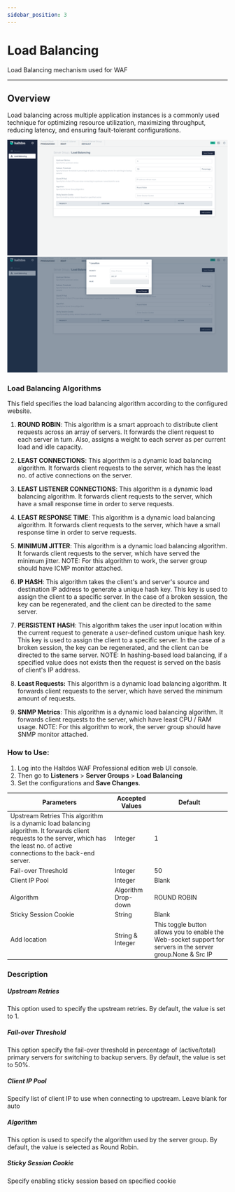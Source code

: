 ```yaml
---
sidebar_position: 3
---
```


# Load Balancing  

Load Balancing mechanism used for WAF

---

## Overview 

Load balancing across multiple application instances is a commonly used technique for optimizing resource utilization, maximizing throughput, reducing latency, and ensuring fault-tolerant configurations.

![loadbalancing](/img/pro-waf/docs/load_balancing1.png)
![loadbalancing](/img/pro-waf/docs/load_balancing2.png)

### Load Balancing Algorithms
This field specifies the load balancing algorithm according to the configured website.

1. **ROUND ROBIN**: 
This algorithm is a smart approach to distribute client requests across an array of servers. It forwards the client request to each server in turn. Also, assigns a weight to each server as per current load and idle capacity.

2. **LEAST CONNECTIONS**: This algorithm is a dynamic load balancing algorithm. It forwards client requests to the server, which has the least no. of active connections on the server.

3. **LEAST LISTENER CONNECTIONS**:
 This algorithm is a dynamic load balancing algorithm. It forwards client requests to the server, which have a small response time in order to serve requests.

4. **LEAST RESPONSE TIME**: This algorithm is a dynamic load balancing algorithm. It forwards client requests to the server, which have a small response time in order to serve requests.

5. **MINIMUM JITTER**: This algorithm is a dynamic load balancing algorithm. It forwards client requests to the server, which have served the minimum jitter. NOTE: For this algorithm to work, the server group should have ICMP monitor attached.

6. **IP HASH**: This algorithm takes the client's and server's source and destination IP address to generate a unique hash key. This key is used to assign the client to a specific server. In the case of a broken session, the key can be regenerated, and the client can be directed to the same server. 

7. **PERSISTENT HASH**: This algorithm takes the user input location within the current request to generate a user-defined custom unique hash key. This key is used to assign the client to a specific server. In the case of a broken session, the key can be regenerated, and the client can be directed to the same server. NOTE: In hashing-based load balancing,  if a specified value does not exists then the request is served on the basis of client's IP address.

8. **Least Requests:**
This algorithm is a dynamic load balancing algorithm. It forwards client requests to the server, which have served the minimum amount of requests.

9. **SNMP Metrics**: This algorithm is a dynamic load balancing algorithm. It forwards client requests to the server, which have least CPU / RAM usage. NOTE: For this algorithm to work, the server group should have SNMP monitor attached.    



### How to Use:
1. Log into the Haltdos WAF Professional edition web UI console.
2. Then go to **Listeners** > **Server Groups** > **Load Balancing**
3. Set the configurations and **Save Changes**.

| Parameters | Accepted Values | Default |
| ----------- | ----------- | --------- |
| Upstream Retries This algorithm is a dynamic load balancing algorithm. It forwards client requests to the server, which has the least no. of active connections to the back-end server.|Integer | 1
|Fail-over Threshold| Integer  | 50
|Client IP Pool| Integer | Blank
| Algorithm | Algorithm Drop-down | ROUND ROBIN
|Sticky Session Cookie| String| Blank
| Add location | String & Integer | This toggle button allows you to enable the Web-socket support for servers in the server group.None & Src IP

### Description

##### **Upstream Retries**

This option used to specify the upstream retries. By default, the value is set to 1.

##### **Fail-over Threshold**
This option specify the fail-over threshold in percentage of (active/total) primary servers for switching to backup servers. By default, the value is set to 50%.

##### **Client IP Pool**
Specify list of client IP to use when connecting to upstream. Leave blank for auto

##### **Algorithm**
This option is used to specify the algorithm used by the server group. By default, the value is selected as Round Robin.

##### **Sticky Session Cookie**
Specify enabling sticky session based on specified cookie
